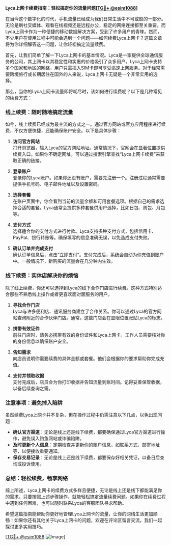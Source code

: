 **Lyca上网卡续费指南：轻松搞定你的流量问题[[TG💪+ @esim1088](https://t.me/s/esim1088)]**

在当今这个数字化的时代，手机流量已经成为我们日常生活中不可或缺的一部分。无论是刷社交媒体、观看在线视频还是远程办公，稳定的网络连接都至关重要。而Lyca上网卡作为一种便捷的移动数据解决方案，受到了许多用户的青睐。然而，不少用户在使用过程中可能会遇到一个问题——如何续费Lyca上网卡？这篇文章将为你详细解答这一问题，让你轻松搞定流量续费。

首先，让我们简单了解一下Lyca上网卡的基本情况。Lyca是一家提供全球通信服务的公司，其上网卡以其稳定性和实惠的价格吸引了众多用户。Lyca上网卡支持多个国家和地区的网络，用户只需插入SIM卡即可享受高速上网服务。对于经常需要跨境旅行或长期居住在国外的人来说，Lyca上网卡无疑是一个非常实用的选择。

那么，当你的Lyca上网卡流量即将耗尽时，该如何进行续费呢？以下是几种常见的续费方式：

### **线上续费：随时随地搞定流量**

如今，线上续费已经成为最主流的方式之一。通过官方网站或官方应用程序进行续费，不仅方便快捷，还能确保账户安全。以下是具体步骤：

1. **访问官方网站**  
   打开浏览器，输入Lyca的官方网站地址。通常情况下，官网会在显著位置提供续费入口。如果你不确定网址，可以通过搜索引擎查找“Lyca上网卡续费”来获取正确的链接。

2. **登录账户**  
   登录你的Lyca账户。如果你还没有账户，需要先注册一个。注册过程通常需要提供手机号码、电子邮件地址以及设置密码。

3. **选择套餐**  
   在账户页面中，你会看到当前的流量余额和可用套餐选项。根据自己的需求选择合适的套餐。Lyca通常会提供多种套餐供用户选择，比如日包、周包、月包等。

4. **支付方式**  
   选择适合你的支付方式进行付款。Lyca支持多种支付方式，包括信用卡、PayPal、银行转账等。确保填写的信息准确无误，以免造成支付失败。

5. **确认订单并完成支付**  
   确认订单信息后，点击“立即支付”。支付完成后，系统会自动为你充值到账户中。一般情况下，新购买的流量会在几分钟内生效。

### **线下续费：实体店解决你的烦恼**

除了线上续费，你还可以选择到Lyca的线下合作门店进行续费。这种方式特别适合那些不熟悉线上操作或者更喜欢面对面服务的用户。

1. **寻找合作门店**  
   Lyca与许多便利店、通讯服务商建立了合作关系。你可以通过Lyca的官方网站查询附近的合作伙伴门店。通常，这些门店会在显眼位置张贴Lyca的标志。

2. **携带有效证件**  
   前往门店时，请务必携带有效的身份证件和Lyca上网卡。工作人员需要核对你的身份信息以确保账户安全。

3. **告知需求**  
   向店员说明你需要续费的具体金额或套餐。他们会根据你的要求帮助你完成充值。

4. **支付并领取收据**  
   支付完成后，店员会为你打印收据并告知流量到账时间。记得妥善保管收据，以备后续查询之需。

### **注意事项：避免掉入陷阱**

虽然续费Lyca上网卡并不复杂，但在操作过程中仍需注意以下几点，以免出现问题：

- **确认官方渠道**：无论是线上还是线下续费，都要确保通过Lyca官方渠道进行操作，避免误入钓鱼网站或诈骗陷阱。
- **及时更新个人信息**：定期检查并更新你的账户信息，如联系方式、邮寄地址等，以便接收重要通知。
- **保存交易记录**：无论是线上还是线下续费，都要保存好相关凭证，以备日后查询或投诉使用。

### **总结：轻松续费，畅享网络**

综上所述，Lyca上网卡的续费方式多样且便捷，无论是线上还是线下都能满足你的需求。只要按照上述步骤操作，就能轻松搞定流量续费问题。如果你在续费过程中遇到任何困难，也可以随时联系Lyca的客服团队寻求帮助。

希望这篇指南能帮助你更好地管理Lyca上网卡的流量，让你的网络生活更加顺畅！如果你还有其他关于Lyca上网卡的问题，欢迎在评论区留言交流，我们一起探讨更多实用技巧。

[[TG💪+ @esim1088](https://t.me/s/esim1088) ![Image](https://i.postimg.cc/4NQfJmqS/Snipaste-2025-05-13-00-14-12.png)]